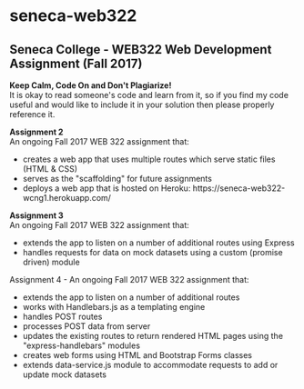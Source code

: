 # seneca-web322
<h2>Seneca College - WEB322 Web Development Assignment (Fall 2017)</h2>

<b>Keep Calm, Code On and Don't Plagiarize!</b><br/>
It is okay to read someone's code and learn from it, so if you find my code useful and would like to include it in your solution then please properly reference it.        

<div>
  <b>Assignment 2</b><br/>
  An ongoing Fall 2017 WEB 322 assignment that:
  <ul>
    <li>creates a web app that uses multiple routes which serve static files (HTML & CSS)</li>
    <li>serves as the "scaffolding" for future assignments</li>
    <li>deploys a web app that is hosted on Heroku: https://seneca-web322-wcng1.herokuapp.com/</li>
  </ul>
</div>

<div>
  <b>Assignment 3</b><br/>
  An ongoing Fall 2017 WEB 322 assignment that:
  <ul>
    <li>extends the app to listen on a number of additional routes using Express</li>
    <li>handles requests for data on mock datasets using a custom (promise driven) module</li>
  </ul>
</div>

Assignment 4 - An ongoing Fall 2017 WEB 322 assignment that:
- extends the app to listen on a number of additional routes
- works with Handlebars.js as a templating engine
- handles POST routes
- processes POST data from server
- updates the existing routes to return rendered HTML pages using the "express-handlebars" modules
- creates web forms using HTML and Bootstrap Forms classes
- extends data-service.js module to accommodate requests to add or update mock datasets
